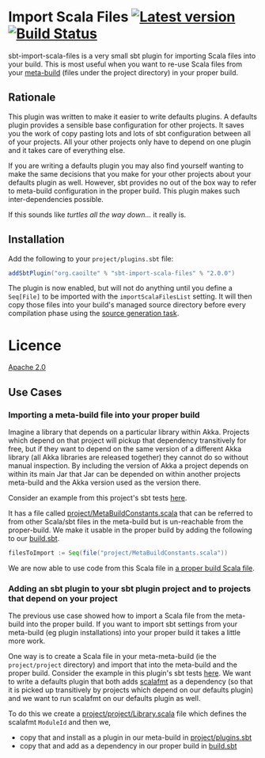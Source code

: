 # Import Scala Files [![Latest version](https://img.shields.io/badge/sbt_import_scala_files-2.0.0-green.svg)](https://repo1.maven.org/maven2/org/caoilte/sbt-import-scala-files_2.12_1.0/2.0.0/) [![Build Status](https://api.travis-ci.org/caoilte/sbt-import-scala-files.svg?branch=master&status=created)](https://travis-ci.org/github/caoilte/sbt-import-scala-files)

sbt-import-scala-files is a very small sbt plugin for importing Scala files into your build. This is most useful when you want to re-use Scala files from your [meta-build] (files under the project directory) in your proper build. 

## Rationale

This plugin was written to make it easier to write defaults plugins. A defaults plugin provides a sensible base configuration for other projects. It saves you the work of copy pasting lots and lots of sbt configuration between all of your projects. All your other projects only have to depend on one plugin and it takes care of everything else.

If you are writing a defaults plugin you may also find yourself wanting to make the same decisions that you make for your other projects about your defaults plugin as well. However, sbt provides no out of the box way to refer to meta-build configuration in the proper build. This plugin makes such inter-dependencies possible.

If this sounds like _turtles all the way down..._ it really is.

## Installation

Add the following to your `project/plugins.sbt` file:

```scala
addSbtPlugin("org.caoilte" % "sbt-import-scala-files" % "2.0.0")
```

The plugin is now enabled, but will not do anything until you define a `Seq[File]` to be imported with the `importScalaFilesList` setting. It will then copy those files into your build's managed source directory before every compilation phase using the [source generation task][generating-files].

# Licence

[Apache 2.0][LICENCE]

## Use Cases

### Importing a meta-build file into your proper build

Imagine a library that depends on a particular library within Akka. Projects which depend on that project will pickup that dependency transitively for free, but if they want to depend on the same version of a different Akka library (all Akka libraries are released together) they cannot do so without manual inspection. By including the version of Akka a project depends on within its main Jar that Jar can be depended on within another projects meta-build and the Akka version used as the version there.  

Consider an example from this project's sbt tests [here][sbt-test-import-from-meta-build].

It has a file called [project/MetaBuildConstants.scala][from-meta-build-constants-file] that can be referred to from other Scala/sbt files in the meta-build but is un-reachable from the proper-build. We make it usable in the proper build by adding the following to our [build.sbt][from-meta-build-build-file].

```scala
filesToImport := Seq(file("project/MetaBuildConstants.scala"))
```

We are now able to use code from this Scala file in [a proper build Scala file][from-meta-build-main-file].

### Adding an sbt plugin to your sbt plugin project and to projects that depend on your project

The previous use case showed how to import a Scala file from the meta-build into the proper build. If you want to import sbt settings from your meta-build (eg plugin installations) into your proper build it takes a little more work.

One way is to create a Scala file in your meta-meta-build (ie the `project/project` directory) and import that into the meta-build and the proper build. Consider the example in this plugin's sbt tests [here][sbt-test-import-from-meta-build-and-meta-meta-build]. We want to write a defaults plugin that both adds [scalafmt] as a dependency (so that it is picked up transitively by projects which depend on our defaults plugin) and we want to run scalafmt on our defaults plugin as well.
 
 To do this we create a [project/project/Library.scala][from-meta-meta-build-library-file] file which defines the scalafmt `ModuleId` and then we,
  - copy that and install as a plugin in our meta-build in [project/plugins.sbt][from-meta-meta-build-plugins-file]
  - copy that and add as a dependency in our proper build in [build.sbt][from-meta-meta-build-build-file]



[meta-build]: http://www.scala-sbt.org/0.13/docs/Organizing-Build.html "Organizing the build"
[generating-files]: http://www.scala-sbt.org/0.13/docs/Howto-Generating-Files.html "Generating files"
[LICENCE]: https://github.com/caoilte/sbt-import-scala-files/blob/master/LICENCE "Licence"
[sbt-test-import-from-meta-build]: https://github.com/caoilte/sbt-import-scala-files/tree/master/src/sbt-test/sbt-import-scala-files/from-meta-build "sbt test import from meta-build"
[from-meta-build-constants-file]: https://github.com/caoilte/sbt-import-scala-files/blob/master/src/sbt-test/sbt-import-scala-files/from-meta-build/project/MetaBuildConstants.scala "meta-build constants"
[from-meta-build-build-file]: https://github.com/caoilte/sbt-import-scala-files/blob/master/src/sbt-test/sbt-import-scala-files/from-meta-build/build.sbt "From meta-build build.sbt"
[from-meta-build-main-file]: https://github.com/caoilte/sbt-import-scala-files/blob/master/src/sbt-test/sbt-import-scala-files/from-meta-build/src/main/scala/Main.scala#L6 "From meta-build Main.scala"
[sbt-test-import-from-meta-build-and-meta-meta-build]: https://github.com/caoilte/sbt-import-scala-files/tree/master/src/sbt-test/sbt-import-scala-files/from-meta-build-and-meta-meta-build "sbt test import from meta-build and meta-meta-build"
[from-meta-meta-build-library-file]: https://github.com/caoilte/sbt-import-scala-files/blob/master/src/sbt-test/sbt-import-scala-files/from-meta-build-and-meta-meta-build/project/project/Library.scala "From meta-meta-build library file"
[from-meta-meta-build-plugins-file]: https://github.com/caoilte/sbt-import-scala-files/blob/master/src/sbt-test/sbt-import-scala-files/from-meta-build-and-meta-meta-build/project/plugins.sbt "From meta-meta-build plugins file"
[from-meta-meta-build-build-file]: https://github.com/caoilte/sbt-import-scala-files/blob/master/src/sbt-test/sbt-import-scala-files/from-meta-build-and-meta-meta-build/build.sbt "From meta-meta-build build file"
[scalafmt]: https://olafurpg.github.io/scalafmt/ "Scalafmt"